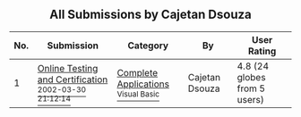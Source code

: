 ﻿<div align="center">

## All Submissions by Cajetan Dsouza

</div>

No.  | Submission | Category | By   | User Rating
---- | ---------- | -------- | ---- | -----------
1 | [Online Testing and Certification<br /><sup>2002-03-30 21:12:14</sup>](https://github.com/Planet-Source-Code/cajetan-dsouza-online-testing-and-certification__1-33230) | [Complete Applications<br /><sup>Visual Basic</sup>](../ByCategory/complete-applications__1-27.md) | Cajetan Dsouza | 4.8 (24 globes from 5 users)
